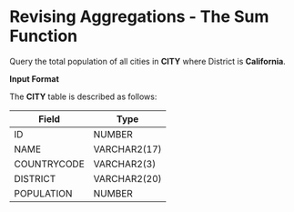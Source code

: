 # Revising Aggregations - The Sum Function

Query the total population of all cities in **CITY** where District is **California**.

**Input Format**

The **CITY** table is described as follows:

|Field|Type|
|---|---|
|ID|NUMBER|
|NAME|VARCHAR2(17)|
|COUNTRYCODE|VARCHAR2(3)|
|DISTRICT|VARCHAR2(20)|
|POPULATION|NUMBER|
